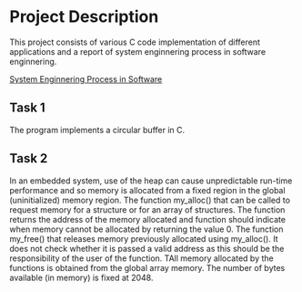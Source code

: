 # Project Description
This project consists of various C code implementation of different applications and a report of system enginnering process in software enginnering.


[System Enginnering Process in Software](https://github.com/BrianKoDev/Circular-Buffer-Memory-Allocation/blob/main/Systems%20Enginnering%20in%20Software%20Enginnering.pdf)

## Task 1
The program implements a circular buffer in C.


## Task 2

In an embedded system, use of the heap can cause unpredictable run-time performance and so memory is allocated from a fixed region in the global (uninitialized) memory region. 
The function my_alloc() that can be called to request memory for a structure or for an array of structures. The function returns the address of the memory allocated and function should indicate when memory cannot be allocated by returning the value 0. 
The function my_free() that releases memory previously allocated using my_alloc(). It does not check whether it is passed a valid address as this should be the responsibility of the user of the function. 
TAll memory allocated by the functions is obtained from the global array memory. The number of bytes available (in memory) is fixed at 2048. 
